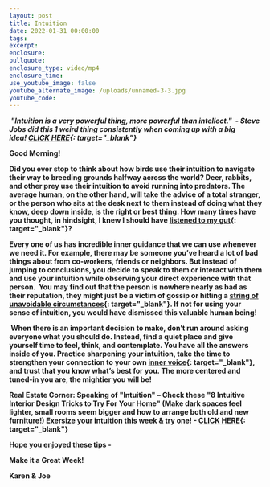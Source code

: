 ```yaml
---
layout: post
title: Intuition
date: 2022-01-31 00:00:00
tags:
excerpt:
enclosure:
pullquote:
enclosure_type: video/mp4
enclosure_time:
use_youtube_image: false
youtube_alternate_image: /uploads/unnamed-3-3.jpg
youtube_code:
---
```

***&nbsp;"Intuition is a very powerful thing, more powerful than intellect."&nbsp; - Steve Jobs did this 1 weird thing consistently when coming up with a big idea\!&nbsp;[CLICK HERE](https://t.e2ma.net/click/g68yuf/sbltq1c/w2o58o){: target="_blank"}***

**Good Morning\! &nbsp;**

**Did you ever stop to think about how birds use their intuition to navigate their way to breeding grounds halfway across the world? Deer, rabbits, and other prey use their intuition to avoid running into predators. The average human, on the other hand, will take the advice of a total stranger, or the person who sits at the desk next to them instead of doing what they know, deep down inside, is the right or best thing. How many times have you thought, in hindsight, I knew I should have&nbsp;[listened to my gut](https://t.e2ma.net/click/g68yuf/sbltq1c/8fr58o){: target="_blank"}?**

**Every one of us has incredible inner guidance that we can use whenever we need it. For example, there may be someone you’ve heard a lot of bad things about from co-workers, friends or neighbors. But instead of jumping to conclusions, you decide to speak to them or interact with them and use your intuition while observing your direct experience with that person. &nbsp;You may find out that the person is nowhere nearly as bad as their reputation, they might just be a victim of gossip or hitting a&nbsp;[string of unavoidable circumstances](https://t.e2ma.net/click/g68yuf/sbltq1c/o8r58o){: target="_blank"}. If not for using your sense of intuition, you would have dismissed this valuable human being\!**

**&nbsp;When there is an important decision to make, don’t run around asking everyone what you should do. Instead, find a quiet place and give yourself time to feel, think, and contemplate. You have all the answers inside of you. Practice sharpening your intuition, take the time to strengthen your connection to your own&nbsp;[inner voice](https://t.e2ma.net/click/g68yuf/sbltq1c/40s58o){: target="_blank"}, and trust that you know what’s best for you. The more centered and tuned-in you are, the mightier you will be\!&nbsp;**

**Real Estate Corner: Speaking of "Intuition" – Check these "8 Intuitive Interior Design Tricks to Try For Your Home" (Make dark spaces feel lighter, small rooms seem bigger and how to arrange both old and new furniture\!) Exersize your intuition this week & try one\! -&nbsp;[CLICK HERE](https://t.e2ma.net/click/g68yuf/sbltq1c/ktt58o){: target="_blank"}**

**Hope you enjoyed these tips -**

**Make it a Great Week\!**

**Karen & Joe**
